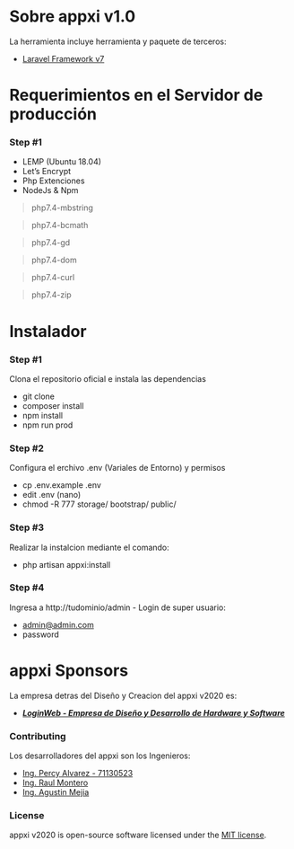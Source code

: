 # Sobre appxi v1.0

La herramienta incluye herramienta y paquete de terceros:

- [Laravel Framework v7](https://laravel.com/)

# Requerimientos en el Servidor de producción
### Step #1
- LEMP (Ubuntu 18.04)
- Let’s Encrypt 
- Php Extenciones
- NodeJs & Npm

> php7.4-mbstring

> php7.4-bcmath

> php7.4-gd

> php7.4-dom

> php7.4-curl

> php7.4-zip

# Instalador 
### Step #1
Clona el repositorio oficial e instala las dependencias
- git clone
- composer install
- npm install
- npm run prod

### Step #2
Configura el erchivo .env (Variales de Entorno) y permisos
-   cp .env.example .env
-   edit .env (nano)   
-   chmod -R 777 storage/ bootstrap/ public/

### Step #3
Realizar la instalcion mediante el comando:
- php artisan appxi:install

### Step #4
Ingresa a http://tudominio/admin - Login de super usuario:
-   admin@admin.com 
-   password

# appxi Sponsors

La empresa detras del Diseño y Creacion del appxi v2020 es:

- ***[LoginWeb - Empresa de Diseño y Desarrollo de Hardware y Software](https://loginweb.dev/)***

### Contributing

Los desarrolladores del appxi son los Ingenieros:
- [Ing. Percy Alvarez - 71130523](#)
- [Ing. Raul Montero](#)
- [Ing. Agustin Mejia](#)


### License

appxi v2020 is open-source software licensed under the [MIT license](https://opensource.org/licenses/MIT).
